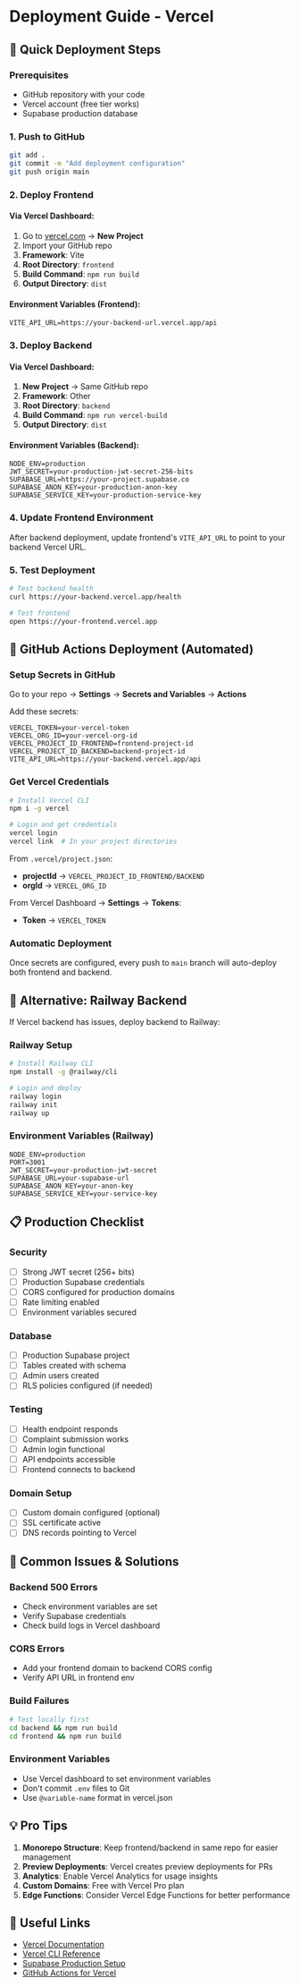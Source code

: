 # Deployment Guide - Vercel

## 🚀 Quick Deployment Steps

### **Prerequisites**
- GitHub repository with your code
- Vercel account (free tier works)
- Supabase production database

### **1. Push to GitHub**
```bash
git add .
git commit -m "Add deployment configuration"
git push origin main
```

### **2. Deploy Frontend**

#### Via Vercel Dashboard:
1. Go to [vercel.com](https://vercel.com) → **New Project**
2. Import your GitHub repo
3. **Framework**: Vite
4. **Root Directory**: `frontend`
5. **Build Command**: `npm run build`
6. **Output Directory**: `dist`

#### Environment Variables (Frontend):
```
VITE_API_URL=https://your-backend-url.vercel.app/api
```

### **3. Deploy Backend**

#### Via Vercel Dashboard:
1. **New Project** → Same GitHub repo
2. **Framework**: Other
3. **Root Directory**: `backend`
4. **Build Command**: `npm run vercel-build`
5. **Output Directory**: `dist`

#### Environment Variables (Backend):
```
NODE_ENV=production
JWT_SECRET=your-production-jwt-secret-256-bits
SUPABASE_URL=https://your-project.supabase.co
SUPABASE_ANON_KEY=your-production-anon-key
SUPABASE_SERVICE_KEY=your-production-service-key
```

### **4. Update Frontend Environment**
After backend deployment, update frontend's `VITE_API_URL` to point to your backend Vercel URL.

### **5. Test Deployment**
```bash
# Test backend health
curl https://your-backend.vercel.app/health

# Test frontend
open https://your-frontend.vercel.app
```

## 🔧 **GitHub Actions Deployment (Automated)**

### **Setup Secrets in GitHub**
Go to your repo → **Settings** → **Secrets and Variables** → **Actions**

Add these secrets:
```
VERCEL_TOKEN=your-vercel-token
VERCEL_ORG_ID=your-vercel-org-id
VERCEL_PROJECT_ID_FRONTEND=frontend-project-id
VERCEL_PROJECT_ID_BACKEND=backend-project-id
VITE_API_URL=https://your-backend.vercel.app/api
```

### **Get Vercel Credentials**
```bash
# Install Vercel CLI
npm i -g vercel

# Login and get credentials
vercel login
vercel link  # In your project directories
```

From `.vercel/project.json`:
- **projectId** → `VERCEL_PROJECT_ID_FRONTEND/BACKEND`
- **orgId** → `VERCEL_ORG_ID`

From Vercel Dashboard → **Settings** → **Tokens**:
- **Token** → `VERCEL_TOKEN`

### **Automatic Deployment**
Once secrets are configured, every push to `main` branch will auto-deploy both frontend and backend.

## 🔄 **Alternative: Railway Backend**

If Vercel backend has issues, deploy backend to Railway:

### **Railway Setup**
```bash
# Install Railway CLI
npm install -g @railway/cli

# Login and deploy
railway login
railway init
railway up
```

### **Environment Variables (Railway)**
```
NODE_ENV=production
PORT=3001
JWT_SECRET=your-production-jwt-secret
SUPABASE_URL=your-supabase-url
SUPABASE_ANON_KEY=your-anon-key
SUPABASE_SERVICE_KEY=your-service-key
```

## 📋 **Production Checklist**

### **Security**
- [ ] Strong JWT secret (256+ bits)
- [ ] Production Supabase credentials
- [ ] CORS configured for production domains
- [ ] Rate limiting enabled
- [ ] Environment variables secured

### **Database**
- [ ] Production Supabase project
- [ ] Tables created with schema
- [ ] Admin users created
- [ ] RLS policies configured (if needed)

### **Testing**
- [ ] Health endpoint responds
- [ ] Complaint submission works
- [ ] Admin login functional
- [ ] API endpoints accessible
- [ ] Frontend connects to backend

### **Domain Setup**
- [ ] Custom domain configured (optional)
- [ ] SSL certificate active
- [ ] DNS records pointing to Vercel

## 🐛 **Common Issues & Solutions**

### **Backend 500 Errors**
- Check environment variables are set
- Verify Supabase credentials
- Check build logs in Vercel dashboard

### **CORS Errors**
- Add your frontend domain to backend CORS config
- Verify API URL in frontend env

### **Build Failures**
```bash
# Test locally first
cd backend && npm run build
cd frontend && npm run build
```

### **Environment Variables**
- Use Vercel dashboard to set environment variables
- Don't commit `.env` files to Git
- Use `@variable-name` format in vercel.json

## 💡 **Pro Tips**

1. **Monorepo Structure**: Keep frontend/backend in same repo for easier management
2. **Preview Deployments**: Vercel creates preview deployments for PRs
3. **Analytics**: Enable Vercel Analytics for usage insights
4. **Custom Domains**: Free with Vercel Pro plan
5. **Edge Functions**: Consider Vercel Edge Functions for better performance

## 🔗 **Useful Links**
- [Vercel Documentation](https://vercel.com/docs)
- [Vercel CLI Reference](https://vercel.com/docs/cli)
- [Supabase Production Setup](https://supabase.com/docs/guides/platform)
- [GitHub Actions for Vercel](https://github.com/amondnet/vercel-action)